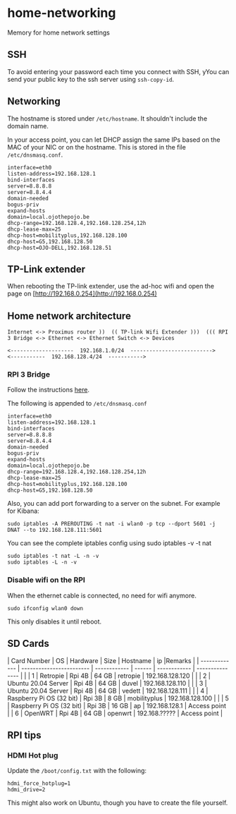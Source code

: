 # home-networking
Memory for home network settings

## SSH

To avoid entering your password each time you connect with SSH, yYou can send your public key to the ssh server using ``ssh-copy-id``.



## Networking

The hostname is stored under ``/etc/hostname``. It shouldn't include the domain name.

In your access point, you can let DHCP assign the same IPs based on the MAC of your NIC or on the hostname. This is stored in the file ``/etc/dnsmasq.conf``. 

````
interface=eth0
listen-address=192.168.128.1
bind-interfaces
server=8.8.8.8
server=8.8.4.4
domain-needed
bogus-priv
expand-hosts
domain=local.ojothepojo.be
dhcp-range=192.168.128.4,192.168.128.254,12h
dhcp-lease-max=25
dhcp-host=mobilityplus,192.168.128.100
dhcp-host=G5,192.168.128.50
dhcp-host=OJO-DELL,192.168.128.51
````


## TP-Link extender

When rebooting the TP-link extender, use the ad-hoc wifi and open the page on [http://192.168.0.254](http://192.168.0.254)


## Home network architecture

````
Internet <-> Proximus router ))  (( TP-link Wifi Extender )))  ((( RPI 3 Bridge <-> Ethernet <-> Ethernet Switch <-> Devices

<--------------------  192.168.1.0/24  -------------------------->              <-----------  192.168.128.4/24  ----------->
````

### RPI 3 Bridge

Follow the instructions [here](https://www.maketecheasier.com/turn-raspberry-pi-into-wi-fi-bridge).

The following is appended to ``/etc/dnsmasq.conf``
````
interface=eth0
listen-address=192.168.128.1
bind-interfaces
server=8.8.8.8
server=8.8.4.4
domain-needed
bogus-priv
expand-hosts
domain=local.ojothepojo.be
dhcp-range=192.168.128.4,192.168.128.254,12h
dhcp-lease-max=25
dhcp-host=mobilityplus,192.168.128.100
dhcp-host=G5,192.168.128.50
````

Also, you can add port forwarding to a server on the subnet. For example for Kibana: 

````shell
sudo iptables -A PREROUTING -t nat -i wlan0 -p tcp --dport 5601 -j DNAT --to 192.168.128.111:5601
````
You can see the complete iptables config using sudo iptables -v -t nat
````shell
sudo iptables -t nat -L -n -v
sudo iptables -L -n -v
````

### Disable wifi on the RPI
When the ethernet cable is connected, no need for wifi anymore. 
````
sudo ifconfig wlan0 down
````
This only disables it until reboot. 

## SD Cards


| Card Number   | OS                       | Hardware     | Size   | Hostname     | ip              |Remarks       |
| ------------- | ------------------------ | ------------ | ------ | ------------ | --------------- |              |
| 1             | Retropie                 | Rpi 4B       | 64 GB  | retropie     | 192.168.128.120 |              |
| 2             | Ubuntu 20.04 Server      | Rpi 4B       | 64 GB  | duvel        | 192.168.128.110 |              |
| 3             | Ubuntu 20.04 Server      | Rpi 4B       | 64 GB  | vedett       | 192.168.128.111 |              |
| 4             | Raspberry Pi OS (32 bit) | Rpi 3B       |  8 GB  | mobilityplus | 192.168.128.100 |              |
| 5             | Raspberry Pi OS (32 bit) | Rpi 3B       | 16 GB  | ap           | 192.168.128.1   | Access point |
| 6             | OpenWRT                  | Rpi 4B       | 64 GB  | openwrt      | 192.168.?????   | Access point |


## RPI tips

### HDMI Hot plug

Update the ``/boot/config.txt`` with the following: 
````
hdmi_force_hotplug=1
hdmi_drive=2
````
This might also work on Ubuntu, though you have to create the file yourself. 
